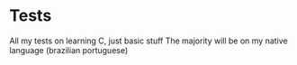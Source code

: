 # Tests
All my tests on learning C, just basic stuff
The majority will be on my native language (brazilian portuguese)
